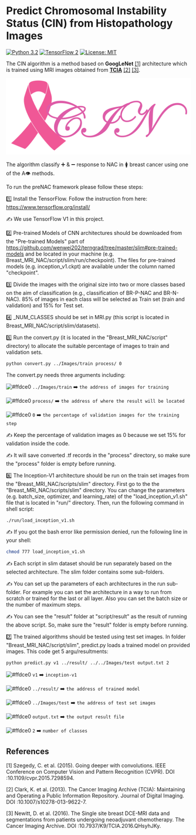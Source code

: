 # Predict Chromosomal Instability Status (CIN) from Histopathology Images


[![Python 3.2](https://img.shields.io/badge/python-3-blue.svg)](https://www.python.org/downloads/release/python-2715/)
[![TensorFlow 2](https://img.shields.io/badge/TF-2-orange.svg)](https://www.tensorflow.org/install/source)
[![License: MIT](https://img.shields.io/badge/License-MIT-green.svg)](https://opensource.org/licenses/MIT)

The CIN algorithm is a method based on **GoogLeNet** [[1]](#1) architecture which is trained using MRI images obtained from [**TCIA**](https://wiki.cancerimagingarchive.net/display/Public/Breast-MRI-NACT-Pilot) [[2]](#2) [[3]](#3). 

![cin Logo](Image/cin.png)


The algorithm classify :heavy_plus_sign: & :heavy_minus_sign: response to NAC in :womens: breast cancer using one of the A:eye: methods.

To run the preNAC framework please follow these steps:

:one: Install the TensorFlow. Follow the instruction from here: https://www.tensorflow.org/install/

:writing_hand: We use TensorFlow V1 in this project.

:two: Pre-trained Models of CNN architectures should be downloaded from the "Pre-trained Models" part of https://github.com/wenwei202/terngrad/tree/master/slim#pre-trained-models and be located in your machine (e.g. Breast_MRI_NAC/script/slim/run/checkpoint). The files for pre-trained models (e.g. inception_v1.ckpt) are available under the column named "checkpoint".

:three: Divide the images with the original size into two or more classes based on the aim of classification (e.g., classification of BR-P-NAC and BR-N-NAC). 85% of images in each class will be selected as Train set (train and validation) and 15% for Test set. 

:four: _NUM_CLASSES should be set in MRI.py (this script is located in Breast_MRI_NAC/script/slim/datasets).

:five: Run the convert.py (it is located in the "Breast_MRI_NAC/script" directory) to allocate the suitable percentage of images to train and validation sets. 

```bash
python convert.py ../Images/train process/ 0
```

The convert.py needs three arguments including: 

![#ffdce0](https://via.placeholder.com/10/ffdce0/000000?text=+) `../Images/train` :arrow_right: `the address of images for training`

![#ffdce0](https://via.placeholder.com/10/ffdce0/000000?text=+) `process/` :arrow_right: `the address of where the result will be located`

![#ffdce0](https://via.placeholder.com/10/ffdce0/000000?text=+) `0` :arrow_right: `the percentage of validation images for the training step `

:writing_hand: Keep the percentage of validation images as 0 because we set 15% for validation inside the code.

:writing_hand: It will save converted .tf records in the "process" directory, so make sure the "process" folder is empty before running.


:six: The Inception-V1 architecture should be run on the train set images from the "Breast_MRI_NAC/scripts/slim" directory. First go to the the "Breast_MRI_NAC/scripts/slim" directory. You can change the parameters (e.g. batch_size, optimizer, and learning_rate) of the "load_inception_v1.sh" file that is located in "run/" directory. Then, run the following command in shell script: 

```bash
./run/load_inception_v1.sh
```

:writing_hand: If you got the bash error like permission denied, run the following line in your shell:

```bash
chmod 777 load_inception_v1.sh
```

:writing_hand: Each script in slim dataset should be run separately based on the selected architecture. The slim folder contains some sub-folders. 

:writing_hand: You can set up the parameters of each architectures in the run sub-folder. For example you can set the architecture in a way to run from scratch or trained for the last or all layer. Also you can set the batch size or the number of maximum steps. 

:writing_hand: You can see the "result" folder at "script/result" as the result of running the above script. So, make sure the "result" folder is empty before running.

:seven: The trained algorithms should be tested using test set images. In folder "Breast_MRI_NAC/script/slim", predict.py loads a trained model on provided images. This code get 5 argu/resultments:

```bash
python predict.py v1 ../result/ ../../Images/test output.txt 2
```


![#ffdce0](https://via.placeholder.com/10/ffdce0/000000?text=+) `v1` :arrow_right: `inception-v1`

![#ffdce0](https://via.placeholder.com/10/ffdce0/000000?text=+) `../result/` :arrow_right: `the address of trained model`

![#ffdce0](https://via.placeholder.com/10/ffdce0/000000?text=+) `../Images/test` :arrow_right: `the address of test set images`

![#ffdce0](https://via.placeholder.com/10/ffdce0/000000?text=+) `output.txt` :arrow_right: `the output result file`

![#ffdce0](https://via.placeholder.com/10/ffdce0/000000?text=+) `2` :arrow_right: `number of classes`



## References
<a id="1">[1]</a> 
Szegedy, C. et al. (2015). 
Going deeper with convolutions.
IEEE Conference on Computer Vision and Pattern Recognition (CVPR). 
DOI :10.1109/cvpr.2015.7298594.

<a id="2">[2]</a> 
Clark, K. et al. (2013). 
The Cancer Imaging Archive (TCIA): Maintaining and Operating a Public Information Repository.
Journal of Digital Imaging. 
DOI :10.1007/s10278-013-9622-7.

<a id="3">[3]</a> 
Newitt, D. et al. (2016). 
The Single site breast DCE-MRI data and segmentations from patients undergoing neoadjuvant chemotherapy.
The Cancer Imaging Archive. 
DOI :10.7937/K9/TCIA.2016.QHsyhJKy.
